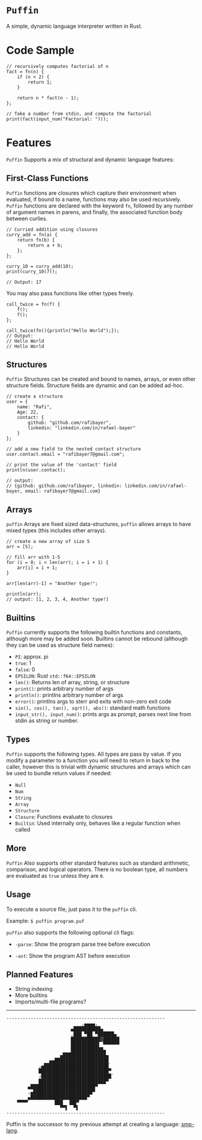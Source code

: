 
# `Puffin`
A simple, dynamic language interpreter written in Rust.

# Code Sample

```
// recursively computes factorial of n
fact = fn(n) {
    if (n < 2) {
        return 1;
    }

    return n * fact(n - 1);
};

// Take a number from stdin, and compute the factorial
print(fact(input_num("Factorial: ")));
```

# Features
`Puffin` Supports a mix of structural and dynamic language features:

## First-Class Functions
`Puffin` functions are closures which capture their environment when evaluated, if bound to a name, functions may also be used recursively. `Puffin` functions are declared with the keyword `fn`, followed by any number of argument names in parens, and finally, the associated function body between curlies.

```
// Curried addition using closures
curry_add = fn(a) {
    return fn(b) {
        return a + b;
    };
};

curry_10 = curry_add(10);
print(curry_10(7));

// Output: 17
```
You may also pass functions like other types freely.

```
call_twice = fn(f) {
    f();
    f();
};

call_twice(fn(){println("Hello World");});
// Output: 
// Hello World
// Hello World
```

## Structures
`Puffin` Structures can be created and bound to names, arrays, or even other structure fields. Structure fields are dynamic and can be added ad-hoc.

```
// create a structure
user = {
    name: "Rafi",
    Age: 22,
    contact: {
        github: "github.com/rafibayer",
        linkedin: "linkedin.com/in/rafael-bayer"
    }
};

// add a new field to the nested contact structure
user.contact.email = "rafibayer7@gmail.com";

// print the value of the 'contact' field
println(user.contact);

// output: 
// {github: github.com/rafibayer, linkedin: linkedin.com/in/rafael-bayer, email: rafibayer7@gmail.com} 
```

## Arrays
`puffin` Arrays are fixed sized data-structures, `puffin` allows arrays to have mixed types (this includes other arrays).

```
// create a new array of size 5
arr = [5];

// fill arr with 1-5
for (i = 0; i < len(arr); i = i + 1) {
    arr[i] = i + 1;
}

arr[len(arr)-1] = "Another type!";

println(arr);
// output: [1, 2, 3, 4, Another type!] 
```
## Builtins
`Puffin` currently supports the following builtin functions and constants, although more may be added soon. Builtins cannot be rebound (although they can be used as structure field names):
- `PI`: approx. pi
- `true`: 1
- `false`: 0
- `EPSILON`: Rust `std::f64::EPSILON`
- `len()`: Returns len of array, string, or structure
- `print()`: prints arbitrary number of args
- `println()`: printlns arbitrary number of args
- `error()`: printlns args to sterr and exits with non-zero exit code
- `sin(), cos(), tan(), sqrt(), abs()`: standard math functions
- `input_str(), input_num()`: prints args as prompt, parses next line from stdin as string or number.

## Types
`Puffin` supports the following types. All types are pass by value. If you modify a parameter to a function you will need to return in back to the caller, however this is trivial with dynamic structures and arrays which can be used to bundle return values if needed:
- `Null`
- `Num`
- `String`
- `Array`
- `Structure`
- `Closure`: Functions evaluate to closures
- `Builtin`: Used internally only, behaves like a regular function when called


## More
`Puffin` Also supports other standard features such as standard arithmetic, comparison, and logical operators. There is no boolean type, all numbers are evaluated as `true` unless they are `0`.

## Usage
To execute a source file, just pass it to the `puffin` cli.  

Example: `$ puffin program.puf`  

`puffin` also supports the following optional cli flags:
- `-parse`: Show the program parse tree before execution

- `-ast`: Show the program AST before execution


## Planned Features
- String indexing
- More builtins
- Imports/multi-file programs?

<hr>

```
-----------------------------------------------------------
                            ,▄▄▄▄,
                        ▄██████████▄
                        ,███ ▀██ ▀██████▄
                        ███████████▓██████
                        ██████████▌ ▀▀▀▀▀▀
                        ████████████▄
                    ▄████████████████▄
                ▄▄████████████████████
            ,▄████████████████████████`
            ██████████████████████████▀
            ┌██████████████████████████`
            █████████████████████████▀
        ▄████████████████████████▀
        ,▄██████████████████████▀
        ▄█████████████████████▀
    ▀▀▀▀`         ███  ▐██▀
                    ▀▀▌  ▀▌
-----------------------------------------------------------

```
Puffin is the successor to my previous attempt at creating a language: [smp-lang](https://github.com/rafibayer/smp-lang).
